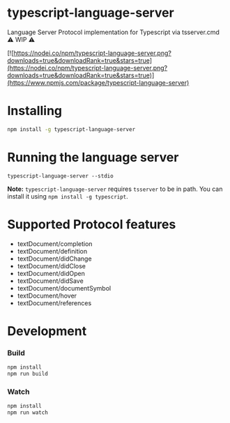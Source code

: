 # typescript-language-server
Language Server Protocol implementation for Typescript via tsserver.cmd :warning: WIP :warning:

[![https://nodei.co/npm/typescript-language-server.png?downloads=true&downloadRank=true&stars=true](https://nodei.co/npm/typescript-language-server.png?downloads=true&downloadRank=true&stars=true)](https://www.npmjs.com/package/typescript-language-server)

# Installing

```sh
npm install -g typescript-language-server
```

# Running the language server

```
typescript-language-server --stdio
```

**Note:** `typescript-language-server` requires `tsserver` to be in path. You can install it using `npm install -g typescript`.

# Supported Protocol features

* textDocument/completion
* textDocument/definition
* textDocument/didChange
* textDocument/didClose
* textDocument/didOpen
* textDocument/didSave
* textDocument/documentSymbol
* textDocument/hover
* textDocument/references

# Development

### Build

```sh
npm install
npm run build
```

### Watch

```sh
npm install
npm run watch
```
